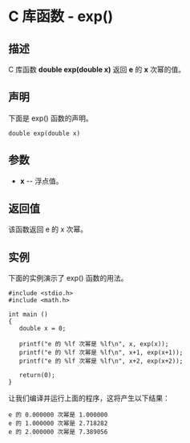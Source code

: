 
# C 库函数 - exp()

  

## 描述

C 库函数 **double exp(double x)** 返回 **e** 的 **x** 次幂的值。

## 声明

下面是 exp() 函数的声明。

```
double exp(double x)

```

## 参数

*   **x** -- 浮点值。

## 返回值

该函数返回 e 的 x 次幂。

## 实例

下面的实例演示了 exp() 函数的用法。

```
#include <stdio.h>
#include <math.h>

int main ()
{
   double x = 0;

   printf("e 的 %lf 次幂是 %lf\n", x, exp(x));
   printf("e 的 %lf 次幂是 %lf\n", x+1, exp(x+1));
   printf("e 的 %lf 次幂是 %lf\n", x+2, exp(x+2));

   return(0);
}

```

让我们编译并运行上面的程序，这将产生以下结果：

```
e 的 0.000000 次幂是 1.000000
e 的 1.000000 次幂是 2.718282
e 的 2.000000 次幂是 7.389056

```

  


